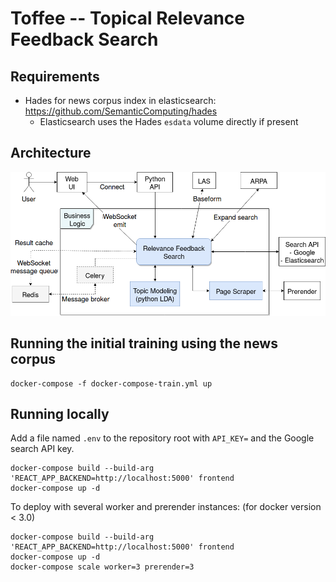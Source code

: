 # Toffee -- Topical Relevance Feedback Search

## Requirements

- Hades for news corpus index in elasticsearch: https://github.com/SemanticComputing/hades
    - Elasticsearch uses the Hades `esdata` volume directly if present

## Architecture

![Toffee system architecture](toffee_system.png)

## Running the initial training using the news corpus

```
docker-compose -f docker-compose-train.yml up
```

## Running locally

Add a file named `.env` to the repository root with `API_KEY=` and the Google search API key.

```
docker-compose build --build-arg 'REACT_APP_BACKEND=http://localhost:5000' frontend
docker-compose up -d
```

To deploy with several worker and prerender instances: (for docker version < 3.0)

```
docker-compose build --build-arg 'REACT_APP_BACKEND=http://localhost:5000' frontend
docker-compose up -d
docker-compose scale worker=3 prerender=3
```

 
